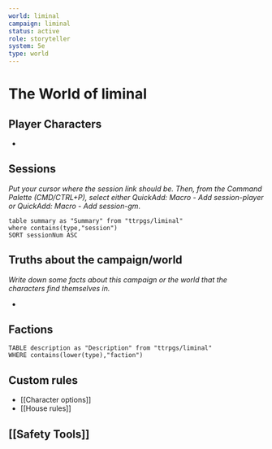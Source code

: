 ```yaml
---
world: liminal
campaign: liminal
status: active
role: storyteller
system: 5e
type: world
---
```

# The World of liminal

## Player Characters

-

## Sessions

*Put your cursor where the session link should be. Then, from the Command Palette (CMD/CTRL+P), select either QuickAdd: Macro - Add session-player or QuickAdd: Macro - Add session-gm*.




```dataview
table summary as "Summary" from "ttrpgs/liminal"
where contains(type,"session")
SORT sessionNum ASC
```


## Truths about the campaign/world

*Write down some facts about this campaign or the world that the characters find themselves in.*

- 


## Factions

```dataview
TABLE description as "Description" from "ttrpgs/liminal"
WHERE contains(lower(type),"faction")
```

## Custom rules

- [[Character options]]
- [[House rules]]

## [[Safety Tools]]
